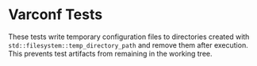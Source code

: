 # Varconf Tests

These tests write temporary configuration files to directories created with `std::filesystem::temp_directory_path` and remove them after execution. This prevents test artifacts from remaining in the working tree.

